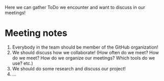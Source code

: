 Here we can gather ToDo we encounter and want to discuss in our meetings!

# Meeting notes
1. Everybody in the team should be member of the GitHub organization!
2. We should discuss how we collaborate! (How often do we meet? How do we meet? How do we organize our meetings? Which tools do we use? etc.)
3. We should do some research and discuss our project!
4. ...


